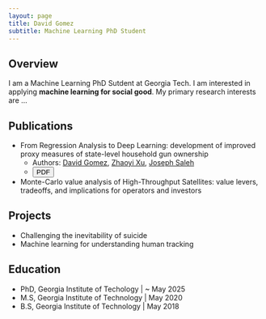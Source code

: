 ```yaml
---
layout: page
title: David Gomez
subtitle: Machine Learning PhD Student
---
```


## Overview

I am a Machine Learning PhD Sutdent at Georgia Tech. I am interested in applying **machine learning for social good**. My primary research interests are ...

## Publications

* From Regression Analysis to Deep Learning: development of improved proxy measures of state-level household gun ownership
  * Authors: [David Gomez](https://scholar.google.com/citations?user=YmsZnXAAAAAJ&hl=en&oi=sra), [Zhaoyi Xu](https://scholar.google.com/citations?user=AlaqLgcAAAAJ&hl=en&oi=sra), [Joseph Saleh](https://scholar.google.com/citations?user=oewjyycAAAAJ&hl=en&oi=sra)
  * <a><button name="button" style = "color: black" onclick="https://www.cell.com/action/showPdf?pii=S2666-3899%2820%2930202-6">PDF</button></a> 
* Monte-Carlo value analysis of High-Throughput Satellites: value levers, tradeoffs, and implications for operators and investors

## Projects

* Challenging the inevitability of suicide
* Machine learning for understanding human tracking

## Education

* PhD, Georgia Institute of Techology | ~ May 2025
* M.S, Georgia Institute of Technology | May 2020
* B.S, Georgia Institute of Technology | May 2018


